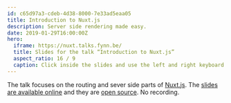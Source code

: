 ```yaml
---
id: c65d97a3-cdeb-4d38-8000-7e33ad5eaa05
title: Introduction to Nuxt.js
description: Server side rendering made easy.
date: 2019-01-29T16:00:00Z
hero:
  iframe: https://nuxt.talks.fynn.be/
  title: Slides for the talk “Introduction to Nuxt.js”
  aspect_ratio: 16 / 9
  caption: Click inside the slides and use the left and right keyboard arrow keys or the buttons in the bottom left corner to navigate the slides.
---
```


The talk focuses on the routing and sever side parts of [Nuxt.js](https://nuxtjs.org). The [slides are available online](https://nuxt.talks.fynn.be) and they are [open source](https://github.com/mvsde/introduction-to-nuxt). No recording.
